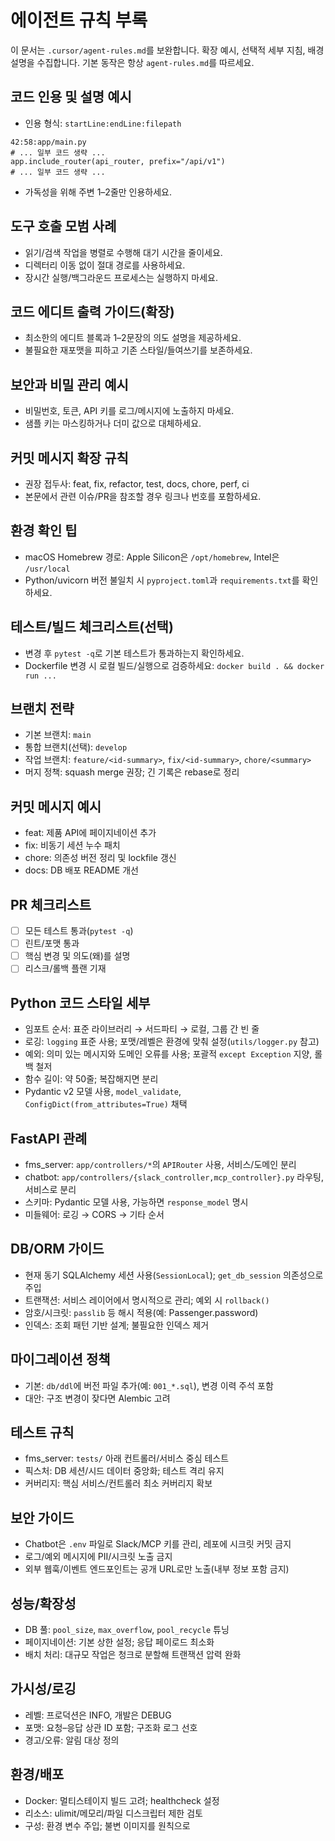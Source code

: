 # 에이전트 규칙 부록

이 문서는 `.cursor/agent-rules.md`를 보완합니다. 확장 예시, 선택적 세부 지침, 배경 설명을 수집합니다. 기본 동작은 항상 `agent-rules.md`를 따르세요.

## 코드 인용 및 설명 예시
- 인용 형식: `startLine:endLine:filepath`
```
42:58:app/main.py
# ... 일부 코드 생략 ...
app.include_router(api_router, prefix="/api/v1")
# ... 일부 코드 생략 ...
```
- 가독성을 위해 주변 1–2줄만 인용하세요.

## 도구 호출 모범 사례
- 읽기/검색 작업을 병렬로 수행해 대기 시간을 줄이세요.
- 디렉터리 이동 없이 절대 경로를 사용하세요.
- 장시간 실행/백그라운드 프로세스는 실행하지 마세요.

## 코드 에디트 출력 가이드(확장)
- 최소한의 에디트 블록과 1–2문장의 의도 설명을 제공하세요.
- 불필요한 재포맷을 피하고 기존 스타일/들여쓰기를 보존하세요.

## 보안과 비밀 관리 예시
- 비밀번호, 토큰, API 키를 로그/메시지에 노출하지 마세요.
- 샘플 키는 마스킹하거나 더미 값으로 대체하세요.

## 커밋 메시지 확장 규칙
- 권장 접두사: feat, fix, refactor, test, docs, chore, perf, ci
- 본문에서 관련 이슈/PR을 참조할 경우 링크나 번호를 포함하세요.

## 환경 확인 팁
- macOS Homebrew 경로: Apple Silicon은 `/opt/homebrew`, Intel은 `/usr/local`
- Python/uvicorn 버전 불일치 시 `pyproject.toml`과 `requirements.txt`를 확인하세요.

## 테스트/빌드 체크리스트(선택)
- 변경 후 `pytest -q`로 기본 테스트가 통과하는지 확인하세요.
- Dockerfile 변경 시 로컬 빌드/실행으로 검증하세요: `docker build . && docker run ...`
 
## 브랜치 전략
- 기본 브랜치: `main`
- 통합 브랜치(선택): `develop`
- 작업 브랜치: `feature/<id-summary>`, `fix/<id-summary>`, `chore/<summary>`
- 머지 정책: squash merge 권장; 긴 기록은 rebase로 정리

## 커밋 메시지 예시
- feat: 제품 API에 페이지네이션 추가
- fix: 비동기 세션 누수 패치
- chore: 의존성 버전 정리 및 lockfile 갱신
- docs: DB 배포 README 개선

## PR 체크리스트
- [ ] 모든 테스트 통과(`pytest -q`)
- [ ] 린트/포맷 통과
- [ ] 핵심 변경 및 의도(왜)를 설명
- [ ] 리스크/롤백 플랜 기재

## Python 코드 스타일 세부
- 임포트 순서: 표준 라이브러리 → 서드파티 → 로컬, 그룹 간 빈 줄
- 로깅: `logging` 표준 사용; 포맷/레벨은 환경에 맞춰 설정(`utils/logger.py` 참고)
- 예외: 의미 있는 메시지와 도메인 오류를 사용; 포괄적 `except Exception` 지양, 롤백 철저
- 함수 길이: 약 50줄; 복잡해지면 분리
- Pydantic v2 모델 사용, `model_validate`, `ConfigDict(from_attributes=True)` 채택

## FastAPI 관례
- fms_server: `app/controllers/*`의 `APIRouter` 사용, 서비스/도메인 분리
- chatbot: `app/controllers/{slack_controller,mcp_controller}.py` 라우팅, 서비스로 분리
- 스키마: Pydantic 모델 사용, 가능하면 `response_model` 명시
- 미들웨어: 로깅 → CORS → 기타 순서

## DB/ORM 가이드
- 현재 동기 SQLAlchemy 세션 사용(`SessionLocal`); `get_db_session` 의존성으로 주입
- 트랜잭션: 서비스 레이어에서 명시적으로 관리; 예외 시 `rollback()`
- 암호/시크릿: `passlib` 등 해시 적용(예: Passenger.password)
- 인덱스: 조회 패턴 기반 설계; 불필요한 인덱스 제거

## 마이그레이션 정책
- 기본: `db/ddl`에 버전 파일 추가(예: `001_*.sql`), 변경 이력 주석 포함
- 대안: 구조 변경이 잦다면 Alembic 고려

## 테스트 규칙
- fms_server: `tests/` 아래 컨트롤러/서비스 중심 테스트
- 픽스처: DB 세션/시드 데이터 중앙화; 테스트 격리 유지
- 커버리지: 핵심 서비스/컨트롤러 최소 커버리지 확보

## 보안 가이드
- Chatbot은 `.env` 파일로 Slack/MCP 키를 관리, 레포에 시크릿 커밋 금지
- 로그/예외 메시지에 PII/시크릿 노출 금지
- 외부 웹훅/이벤트 엔드포인트는 공개 URL로만 노출(내부 정보 포함 금지)

## 성능/확장성
- DB 풀: `pool_size`, `max_overflow`, `pool_recycle` 튜닝
- 페이지네이션: 기본 상한 설정; 응답 페이로드 최소화
- 배치 처리: 대규모 작업은 청크로 분할해 트랜잭션 압력 완화

## 가시성/로깅
- 레벨: 프로덕션은 INFO, 개발은 DEBUG
- 포맷: 요청–응답 상관 ID 포함; 구조화 로그 선호
- 경고/오류: 알림 대상 정의

## 환경/배포
- Docker: 멀티스테이지 빌드 고려; healthcheck 설정
- 리소스: ulimit/메모리/파일 디스크립터 제한 검토
- 구성: 환경 변수 주입; 불변 이미지를 원칙으로
